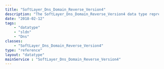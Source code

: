 ```yaml
---
title: "SoftLayer_Dns_Domain_Reverse_Version4"
description: "The SoftLayer_Dns_Domain_Reverse_Version4 data type represents a reverse IPv4 address record. "
date: "2018-02-12"
tags:
    - "datatype"
    - "sldn"
    - "Dns"
classes:
    - "SoftLayer_Dns_Domain_Reverse_Version4"
type: "reference"
layout: "datatype"
mainService : "SoftLayer_Dns_Domain_Reverse_Version4"
---
```

